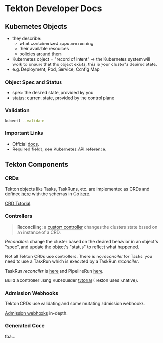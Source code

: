 # Tekton Developer Docs

## Kubernetes Objects

- they describe:
  - what containerized apps are running
  - their available resources
  - policies around them
- Kubernetes object = "record of intent" -> the Kubernetes system will work to ensure that the object exists; this is your cluster's desired state.
- e.g. Deployment, Pod, Service, Config Map

### Object Spec and Status
- spec: the desired state, provided by you
- status: current state, provided by the control plane

### Validation
```bash
kubectl --validate
```

### Important Links
- Official [docs](https://kubernetes.io/docs/concepts/overview/working-with-objects/).
- Required fields, see [Kubernetes API reference](https://kubernetes.io/docs/reference/kubernetes-api/).

## Tekton Components

### CRDs

Tekton objects like Tasks, TaskRuns, etc. are implemented as CRDs and defined [here](https://github.com/tektoncd/pipeline/tree/main/config) with the schemas in Go [here](https://github.com/tektoncd/pipeline/tree/main/pkg/apis/pipeline/v1).

[CRD Tutorial](https://kubernetes.io/docs/tasks/access-kubernetes-api/custom-resources/custom-resource-definitions/).

### Controllers

> **Reconciling**: a [custom controller](https://kubernetes.io/docs/concepts/extend-kubernetes/api-extension/custom-resources/#custom-controllers) changes the clusters state based on an instance of a CRD.

*Reconcilers* change the cluster based on the desired behavior in an object's "spec", and update the object's "status" to reflect what happened.

Not all Tekton CRDs use controllers. There is no *reconciler* for Tasks, you need to use a TaskRun which is executed by a TaskRun *reconciler*.

TaskRun *reconciler* is [here](https://github.com/tektoncd/pipeline/blob/main/pkg/reconciler/taskrun/taskrun.go) and PipelineRun [here](https://github.com/tektoncd/pipeline/blob/main/pkg/reconciler/pipelinerun/pipelinerun.go).

Build a controller using Kubebuilder [tutorial](https://book.kubebuilder.io/introduction.html) (Tekton uses Knative).

### Admission Webhooks

Tekton CRDs use validating and some mutating admission webhooks.

[Admission webhooks](https://web.archive.org/web/20230928184501/https://banzaicloud.com/blog/k8s-admission-webhooks/) in-depth.

### Generated Code

tba...
